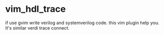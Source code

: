 # vim_hdl_trace
if use gvim write verilog and systemverilog code.    this vim plugin  help you.  It's similar  verdi trace connect.
